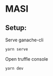 # MASI

## Setup:

Serve ganache-cli
```sh
yarn serve
```

Open truffle console
```sh
yarn dev
```

<!-- https://www.youtube.com/watch?v=KT5PdaFpuvY&list=PLS5SEs8ZftgWFuKg2wbm_0GLV0Tiy1R-n&index=6 -->
